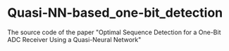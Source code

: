 # Quasi-NN-based_one-bit_detection
The source code of the paper "Optimal Sequence Detection for a One-Bit ADC Receiver Using a Quasi-Neural Network"

